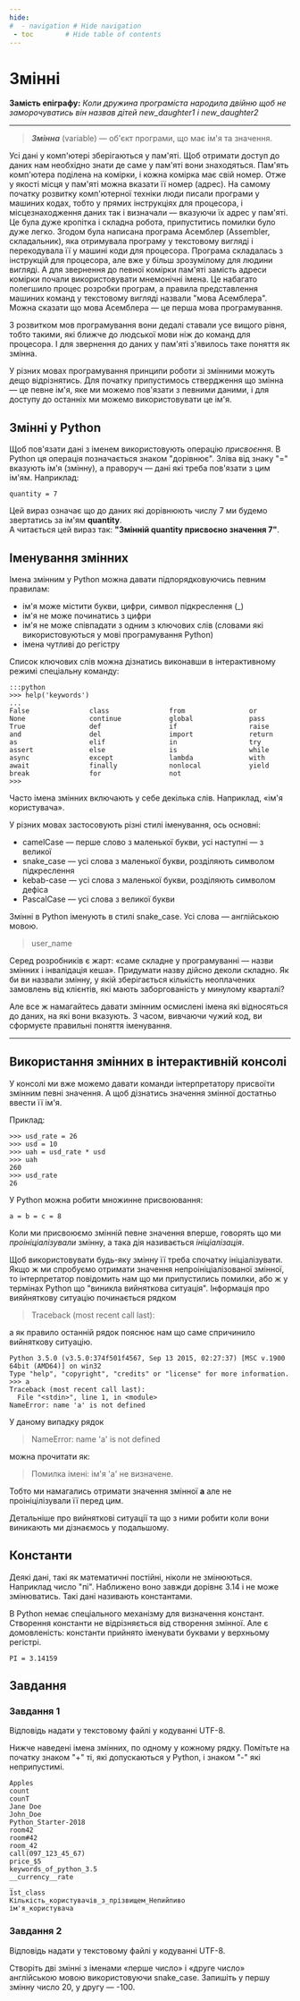```yaml
---
hide:
#  - navigation # Hide navigation
 - toc        # Hide table of contents
---
```


# Змінні

**Замість епіграфу:**
*Коли дружина програміста народила двійню щоб не заморочуватись він назвав дітей new_daughter1 і new_daughter2*

-----
> ***Змінна*** (variable) — об'єкт програми, що має ім'я та значення.

Усі дані у комп'ютері зберігаються у пам'яті. Щоб отримати доступ до даних нам необхідно знати де саме у пам'яті вони знаходяться.
Пам'ять комп'ютера поділена на комірки, і кожна комірка має свій номер. Отже у якості місця у пам'яті можна вказати її номер (адрес).
На самому початку розвитку комп'ютерної техніки люди писали програми у машиних кодах, тобто у прямих інструкціях для процесора, і місцезнаходження даних так і визначали — вказуючи їх адрес у пам'яті.
Це була дуже кропітка і складна робота, припуститись помилки було дуже легко.
Згодом була написана програма Асемблер (Assembler, складальник), яка отримувала програму у текстовому вигляді і перекодувала її у машині коди для процесора.
Програма складалась з інструкцій для процесора, але вже у більш зрозумілому для людини вигляді.
А для звернення до певної комірки пам'яті замість адреси комірки почали використовувати мнемонічні імена.
Це набагато полегшило процес розробки програм, а правила представлення машиних команд у текстовому вигляді назвали "мова Асемблера".
Можна сказати що мова Асемблера — це перша мова програмування.

З розвитком мов програмування вони дедалі ставали усе вищого рівня, тобто такими, які ближче до людської мови ніж до команд для процесора.
І для звернення до даних у пам'яті з'явилось таке поняття як змінна.

У різних мовах програмування принципи роботи зі змінними можуть дещо відрізнятись.
Для початку припустимось ствердження що змінна — це певне ім'я, яке ми можемо пов'язати з певними даними, і для доступу до останніх ми можемо використовувати це ім'я.

## Змінні у Python
Щоб пов'язати дані з іменем використовують операцію *присвоєння*. В Python ця операція позначається знаком "дорівнює".
Зліва від знаку "=" вказують ім'я (змінну), а праворуч — дані які треба пов'язати з цим ім'ям.
Наприклад:

	quantity = 7

Цей вираз означає що до даних які дорівнюють числу 7 ми будемо звертатись за ім'ям **quantity**.  
А читається цей вираз так: **"Змінній quantity присвоєно значення 7"**.

## Іменування змінних

Імена змінним у Python можна давати підпорядковуючись певним правилам:

- ім'я може містити букви, цифри, символ підкреслення (_)
- ім'я не може починатись з цифри
- ім'я не може співпадати з одним з ключових слів (словами які використовуються у мові програмування Python)
- імена чутливі до регістру

Список ключових слів можна дізнатись виконавши в інтерактивному режимі спеціальну команду:

	:::python
	>>> help('keywords')
	...
	False               class               from                or
	None                continue            global              pass
	True                def                 if                  raise
	and                 del                 import              return
	as                  elif                in                  try
	assert              else                is                  while
	async               except              lambda              with
	await               finally             nonlocal            yield
	break               for                 not
	>>>

Часто імена змінних включають у себе декілька слів. 
Наприклад, «ім'я користувача». 

У різних мовах застосовують різні стилі іменування, ось основні:

- camelCase — перше слово з маленької букви, усі наступні — з великої
- snake_case — усі слова з маленької букви, розділяють символом підкреслення
- kebab-case — усі слова з маленької букви, розділяють символом дефіса
- PascalCase — усі слова з великої букви

Змінні в Python іменують в стилі snake_case. 
Усі слова — англійською мовою. 

> user_name

Серед розробників є жарт: «саме складне у програмуванні — назви змінних і інвалідація кеша». 
Придумати назву дійсно деколи складно. 
Як би ви назвали змінну, у якій зберігається кількість неоплачених замовлень від клієнтів, які  мають заборгованість у минулому кварталі?

Але все ж намагайтесь давати змінним осмислені імена які відносяться до даних, на які вони вказують. 
З часом, вивчаючи чужий код, ви сформуєте правильні поняття іменування.

-----
## Використання змінних в інтерактивній консолі
У консолі ми вже можемо давати команди інтерпретатору присвоїти змінним певні значення.
А щоб дізнатись значення змінної достатньо ввести її ім'я.

Приклад:

	>>> usd_rate = 26
	>>> usd = 10
	>>> uah = usd_rate * usd
	>>> uah
	260
	>>> usd_rate
	26
	
У Python можна робити множинне присвоювання:

	a = b = c = 8
	
Коли ми присвоюємо змінній певне значення вперше, говорять що ми *проініціалізували* змінну, а така дія називається *ініціалізація*.

Щоб використовувати будь-яку змінну її треба спочатку ініціалізувати. Якщо ж ми спробуємо отримати значення непроініціалізованої змінної, то інтерпретатор повідомить нам що ми припустились помилки, або ж у термінах Python що "виникла вийняткова ситуація".
Інформація про вияйняткову ситуацію починається рядком
> Traceback (most recent call last):

а як правило останній рядок пояснює нам що саме спричинило вийняткову ситуацію.

	Python 3.5.0 (v3.5.0:374f501f4567, Sep 13 2015, 02:27:37) [MSC v.1900 64bit (AMD64)] on win32
	Type "help", "copyright", "credits" or "license" for more information.
	>>> a
	Traceback (most recent call last):
	  File "<stdin>", line 1, in <module>
	NameError: name 'a' is not defined
	
У даному випадку рядок

>NameError: name 'a' is not defined

можна прочитати як:

>Помилка імені: ім'я 'a' не визначене.

Тобто ми намагались отримати значення змінної **a** але не проініцілізували її перед цим.

Детальніше про вийняткові ситуації та що з ними робити коли вони виникають ми дізнаємось у подальшому.

## Константи

Деякі дані, такі як математичні постійні, ніколи не змінюються. 
Наприклад число "пі". 
Наближено воно завжди дорівнє 3.14 і не може змінюватись. 
Такі дані називають константами. 

В Python немає спеціального механізму для визначення констант. 
Створення константи не відрізняється від створення змінної. 
Але є домовленість: константи прийнято іменувати буквами у верхньому регістрі. 

	PI = 3.14159
	


## Завдання

### Завдання 1

Відповідь надати у текстовому файлі у кодуванні UTF-8.  

Нижче наведені імена змінних, по одному у кожному рядку.
Помітьте на початку знаком "+" ті, які допускаються у Python, і знаком "-" які неприпустимі.

	Apples  
	count  
	counT  
	Jane Doe  
	John_Doe  
	Python_Starter-2018  
	room42  
	room#42  
	room_42  
	call(097_123_45_67)  
	price_$5  
	keywords_of_python_3.5  
	__currency__rate  
	_  
	1st_class  
	Кількість_користувачів_з_прізвищем_Непийпиво  
	ім'я_користувача  



### Завдання 2

Відповідь надати у текстовому файлі у кодуванні UTF-8.  

Створіть дві змінні з іменами «перше число» і «друге число» англійською мовою використовуючи snake_case.  Запишіть у першу змінну число 20, 
у другу — -100. 

